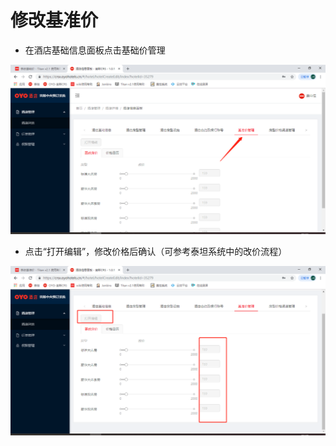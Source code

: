 # 修改基准价

* 在酒店基础信息面板点击基础价管理

![](../../../../.gitbook/assets/image%20%28117%29.png)

* 点击“打开编辑”，修改价格后确认（可参考泰坦系统中的改价流程）

![](../../../../.gitbook/assets/image%20%28162%29.png)

